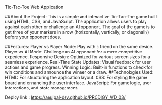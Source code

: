 Tic-Tac-Toe Web Application

##About the Project:
This is a simple and interactive Tic-Tac-Toe game built using HTML, CSS, and JavaScript. The application allows users to play against each other or challenge an AI opponent. The goal of the game is to get three of your markers in a row (horizontally, vertically, or diagonally) before your opponent does.

##Features:
Player vs Player Mode: Play with a friend on the same device.
Player vs AI Mode: Challenge an AI opponent for a more competitive experience.
Responsive Design: Optimized for various screen sizes for a seamless experience.
Real-Time State Updates: Visual feedback for user actions and game progress.
Winning Logic: Built-in functions to check for win conditions and announce the winner or a draw.
##Technologies Used:
HTML: For structuring the application layout.
CSS: For styling the game board and enhancing the user interface.
JavaScript: For game logic, user interactions, and state management.

Deploy link : https://anujpal-dev.github.io/PRODIGY_WD_03/
